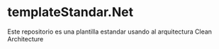 # templateStandar.Net
Este repositorio es una plantilla estandar usando al arquitectura Clean Architecture
